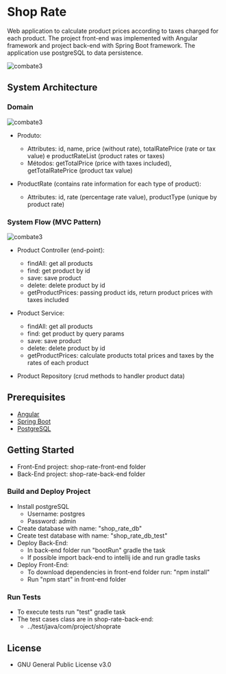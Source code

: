 # Shop Rate

Web application to calculate product prices according to taxes charged for each product. The project front-end was implemented with Angular framework and project 
back-end with Spring Boot framework. The application use postgreSQL to data persistence.

<img src="https://i.ibb.co/9G4Zh2N/b58bcb98-3694-47df-a7e0-15e870e0105e.jpg" alt="combate3" border="0" style="text-align:center;">

## System Architecture

### Domain

<img src="https://i.ibb.co/Y7mnjjf/078c4cca-e0f0-4776-a896-0eab2e6d509e.jpg" alt="combate3" border="0" style="text-align:center;">

* Produto:
  - Attributes: id, name, price (without rate), totalRatePrice (rate or tax value) e productRateList (product rates or taxes)
  - Métodos: getTotalPrice (price with taxes included), getTotalRatePrice (product tax value)
  
* ProductRate (contains rate information for each type of product):
  - Attributes: id, rate (percentage rate value), productType (unique by product rate)

### System Flow (MVC Pattern)

<img src="https://i.ibb.co/Vjn1Vfw/b41fafd1-c7c0-4221-a333-24cdb695c0f8.jpg" alt="combate3" border="0" style="text-align:center;">

* Product Controller (end-point):
  - findAll: get all products
  - find: get product by id
  - save: save product
  - delete: delete product by id
  - getProductPrices: passing product ids, return product prices with taxes included
  
* Product Service:
  - findAll: get all products
  - find: get product by query params
  - save: save product
  - delete: delete product by id
  - getProductPrices: calculate products total prices and taxes by the rates of each product

* Product Repository (crud methods to handler product data) 
  
## Prerequisites

* [Angular](https://angular.io/)
* [Spring Boot](https://spring.io/projects/spring-boot)
* [PostgreSQL](https://www.postgresql.org/download/)

## Getting Started

* Front-End project: shop-rate-front-end folder
* Back-End project: shop-rate-back-end folder

### Build and Deploy Project

* Install postgreSQL
  - Username: postgres
  - Password: admin
* Create database with name: "shop_rate_db"
* Create test database with name: "shop_rate_db_test"
* Deploy Back-End:
  - In back-end folder run "bootRun" gradle the task 
  - If possible import back-end to intellij ide and run gradle tasks 
* Deploy Front-End:
  - To download dependencies in front-end folder run: "npm install" 
  - Run "npm start" in front-end folder

### Run Tests

* To execute tests run "test" gradle task
* The test cases class are in shop-rate-back-end:
  - ../test/java/com/project/shoprate

## License

* GNU General Public License v3.0
